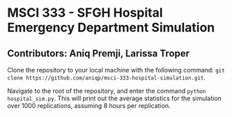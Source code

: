 ﻿# MSCI 333 - SFGH Hospital Emergency Department Simulation

## Contributors: Aniq Premji, Larissa Troper

 Clone the repository to your local machine with the following command: ```git clone https://github.com/aniqp/msci-333-hospital-simulation.git```.

 Navigate to the root of the repository, and enter the command ```python hospital_sim.py```. This will print out the average statistics for the simulation over 1000 replications, assuming 8 hours per replication.

 
